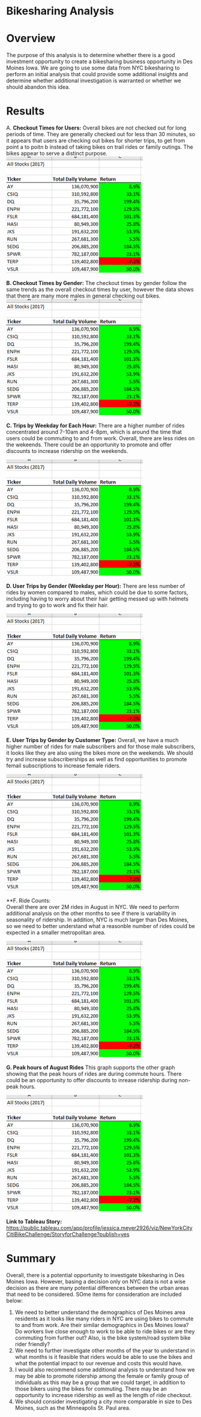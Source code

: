 # Bikesharing Analysis

# Overview
The purpose of this analysis is to determine whether there is a good investment opportunity to create a bikesharing business opportunity in Des Moines Iowa.  We are going to use some data from NYC bikesharing to perform an initial analysis that could provide some additional insights and determine whether additional investigation is warranted or whether we should abandon this idea.  
# Results
A.  **Checkout Times for Users:**
Overall bikes are not checked out for long periods of time.  They are generally checked out for less than 30 minutes, so it appears that users are checking out bikes for shorter trips, to get from point a to poitn b instead of taking bikes on trail rides or family outings.  The bikes appear to serve a distinct purpose.  
![image_name](https://github.com/jessicameyer23/stock-analysis/blob/main/Resources/2017%20Picture%20of%20Returns%202022-01-06%20075403.png)

**B.  Checkout Times by Gender:**
The checkout times by gender follow the same trends as the overall checkout times by user, however the data shows that there are many more males in general checking out bikes.  
![image_name](https://github.com/jessicameyer23/stock-analysis/blob/main/Resources/2017%20Picture%20of%20Returns%202022-01-06%20075403.png)

**C. Trips by Weekday for Each Hour:**
There are a higher number of rides concentrated around 7-10am and 4-8pm, which is around the time that users could be commuting to and from work.  Overall, there are less rides on the wekeends.  There could be an opportunity to promote and offer discounts to increase ridership on the weekends. 

![image_name](https://github.com/jessicameyer23/stock-analysis/blob/main/Resources/2017%20Picture%20of%20Returns%202022-01-06%20075403.png)

**D. User Trips by Gender (Weekday per Hour):** 
	There are less number of rides by women compared to males, which could be due to some factors, including having to worry about their hair getting messed up with helmets and trying to go to work and fix their hair.

![image_name](https://github.com/jessicameyer23/stock-analysis/blob/main/Resources/2017%20Picture%20of%20Returns%202022-01-06%20075403.png)

**E. User Trips by Gender by Customer Type:**
Overall, we have a much higher number of rides for male subscribers and for those male subscribers, it looks like they are also using the bikes more on the weekends.  We should try and increase subscriberships as well as find opportunities to promote femail subscriptions to increase female riders.

![image_name](https://github.com/jessicameyer23/stock-analysis/blob/main/Resources/2017%20Picture%20of%20Returns%202022-01-06%20075403.png)

**F.  Ride Counts:  
Overall there are over 2M rides in August in NYC.  We need to perform additional analysis on the other months to see if there is variability in seasonality of ridership.  In addition, NYC is much larger than Des Moines, so we need to better understand what a reasonble number of rides could be expected in a smaller metropolitan area.  

![image_name](https://github.com/jessicameyer23/stock-analysis/blob/main/Resources/2017%20Picture%20of%20Returns%202022-01-06%20075403.png)

**G. Peak hours of August Rides**
This graph supports the other graph showing that the peak hours of rides are during commute hours.  There could be an opportunity to offer discounts to inrease ridership during non-peak hours.  

![image_name](https://github.com/jessicameyer23/stock-analysis/blob/main/Resources/2017%20Picture%20of%20Returns%202022-01-06%20075403.png)

**Link to Tableau Story:**
https://public.tableau.com/app/profile/jessica.meyer2926/viz/NewYorkCityCitiBikeChallenge/StoryforChallenge?publish=yes
# Summary
Overall, there is a potential opportunity to investigate bikesharing in Des Moines Iowa.  However, basing a decision only on NYC data is not a wise decision as there are many potential differences between the urban areas that need to be considered.  SOme items for consideration are included below:
1.  We need to better understand the demographics of Des Moines area residents as it looks like many riders in NYC are using bikes to commute to and from work.  Are their similar demographics in Des Moines Iowa?  Do workers live close enough to work to be able to ride bikes or are they commuting from further out?  Also, is the bike system/road system bike rider friendly?
2.  We need to further investigate other months of the year to understand in what months is it feasible that riders would be able to use the bikes and what the potential impact to our revenue and costs this would have.
3.  I would also recommend some additional analysis to understand how we may be able to promote ridership among the female or family group of individuals as this may be a group that we could target, in addition to those bikers using the bikes for commuting.  There may be an opportunity to increase ridership as well as the length of ride checkout.  
4.  We should consider investigating a city more comparable in size to Des Moines, such as the Minneapolis St. Paul area.
